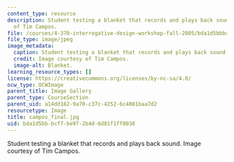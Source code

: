 ```yaml
---
content_type: resource
description: Student testing a blanket that records and plays back sound. Image courtesy
  of Tim Campos.
file: /courses/4-370-interrogative-design-workshop-fall-2005/bda1d5bbbcf7be972b4d6d81f1ff0038_campos_final.jpg
file_type: image/jpeg
image_metadata:
  caption: Student testing a blanket that records and plays back sound.
  credit: Image courtesy of Tim Campos.
  image-alt: Blanket.
learning_resource_types: []
license: https://creativecommons.org/licenses/by-nc-sa/4.0/
ocw_type: OCWImage
parent_title: Image Gallery
parent_type: CourseSection
parent_uid: a14dd162-9a70-c37c-4252-6c4081baa7d2
resourcetype: Image
title: campos_final.jpg
uid: bda1d5bb-bcf7-be97-2b4d-6d81f1ff0038
---
```

Student testing a blanket that records and plays back sound. Image courtesy of Tim Campos.